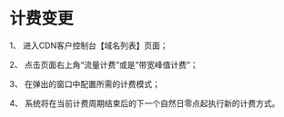 # 计费变更
1、 进入CDN客户控制台【域名列表】页面；

2、 点击页面右上角“流量计费”或是“带宽峰值计费”；

3、 在弹出的窗口中配置所需的计费模式；

4、 系统将在当前计费周期结束后的下一个自然日零点起执行新的计费方式。
